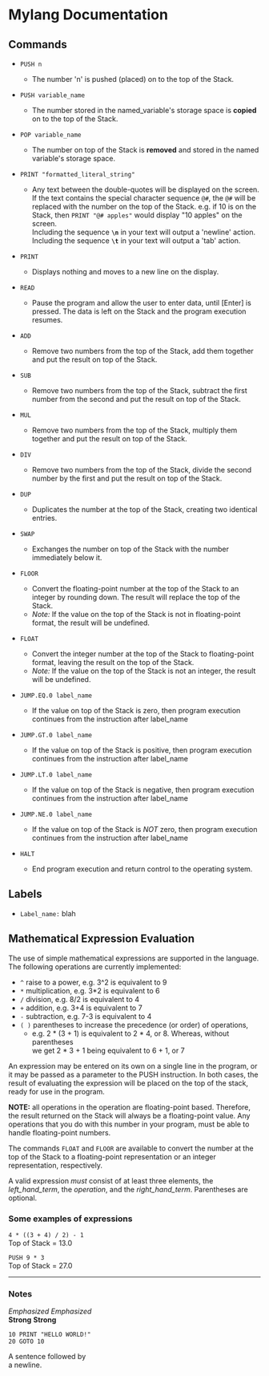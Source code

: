 # Mylang Documentation  

## Commands  
- `PUSH n`  
	+ The number 'n' is pushed (placed) on to the top of the Stack.
- `PUSH variable_name`
	+ The number stored in the named_variable's storage space is __copied__ on to the top of the Stack.
- `POP variable_name`  
	+ The number on top of the Stack is __removed__ and stored in the named variable's storage space.
- `PRINT "formatted_literal_string"`  
	+ Any text between the double-quotes will be displayed on the screen.  
	If the text contains the special character sequence `@#`, the `@#` will be replaced with the number on the top of the Stack. e.g. if 10 is on the Stack, then `PRINT "@# apples"` would display "10 apples" on the screen.  
	Including the sequence __`\n`__ in your text will output a 'newline' action.  
	Including the sequence __`\t`__ in your text will output a 'tab' action.
- `PRINT`  
	+ Displays nothing and moves to a new line on the display.
- `READ`  
	+ Pause the program and allow the user to enter data, until [Enter] is pressed. The data is left on the Stack and the program execution resumes.
- `ADD`  
	+ Remove two numbers from the top of the Stack, add them together and put the result on top of the Stack.
- `SUB`  
	+ Remove two numbers from the top of the Stack, subtract the first number from the second and put the result on top of the Stack.
- `MUL`  
	+ Remove two numbers from the top of the Stack, multiply them together and put the result on top of the Stack.
- `DIV`  
	+ Remove two numbers from the top of the Stack, divide the second number by the first and put the result on top of the Stack. 
- `DUP`  
	+ Duplicates the number at the top of the Stack, creating two identical entries.
- `SWAP`  
	+ Exchanges the number on top of the Stack with the number immediately below it.

- `FLOOR`  
	+ Convert the floating-point number at the top of the Stack to an integer by rounding down. The result will replace the top of the Stack.
	+ _Note:_ If the value on the top of the Stack is not in floating-point format, the result will be undefined.

- `FLOAT`  
	+ Convert the integer number at the top of the Stack to floating-point format, leaving the result on the top of the Stack.
	+ _Note:_ If the value on the top of the Stack is not an integer, the result will be undefined.

- `JUMP.EQ.0 label_name`  
	+ If the value on top of the Stack is zero, then program execution continues from the instruction after label_name
- `JUMP.GT.0 label_name`  
	+ If the value on top of the Stack is positive, then program execution continues from the instruction after label_name
- `JUMP.LT.0 label_name`  
	+ If the value on top of the Stack is negative, then program execution continues from the instruction after label_name
- `JUMP.NE.0 label_name`  
	+ If the value on top of the Stack is _NOT_ zero, then program execution continues from the instruction after label_name
- `HALT`  
	+ End program execution and return control to the operating system.

## Labels  
- `Label_name:` blah


## Mathematical Expression Evaluation  
The use of simple mathematical expressions are supported in the language. The following operations are currently implemented:

- `^` raise to a power, e.g. 3^2 is equivalent to 9
- `*` multiplication, e.g. 3*2 is equivalent to 6
- `/` division, e.g. 8/2 is equivalent to 4
- `+` addition, e.g. 3+4 is equivalent to 7
- `-` subtraction, e.g. 7-3 is equivalent to 4
- `( )` parentheses to increase the precedence (or order) of operations,   
	+ e.g. 2 * (3 + 1) is equivalent to 2 * 4, or 8. Whereas, without parentheses  
	we get 2 * 3 + 1 being equivalent to 6 + 1, or 7

An expression may be entered on its own on a single line in the program, or it may be passed as a parameter to the PUSH instruction.
In both cases, the result of evaluating the expression will be placed on the top of the stack, ready for use in the program.

__NOTE:__ all operations in the operation are floating-point based. Therefore, the result returned on the Stack will always be a floating-point value. Any operations that you do with this number in your program, must be able to handle floating-point numbers.

The commands `FLOAT` and `FLOOR` are available to convert the number at the top of the Stack to a floating-point representation or an integer representation, respectively.



A valid expression _must_ consist of at least three elements, the _left_hand_term_, the _operation_, and the _right_hand_term_. Parentheses are optional.  

### Some examples of expressions  

`4 * ((3 + 4) / 2) - 1`  
Top of Stack = 13.0  

`PUSH 9 * 3`  
Top of Stack = 27.0



***
### Notes  
*Emphasized* _Emphasized_  
**Strong** __Strong__

```
10 PRINT "HELLO WORLD!"  
20 GOTO 10
```

A sentence followed by  
a newline.

